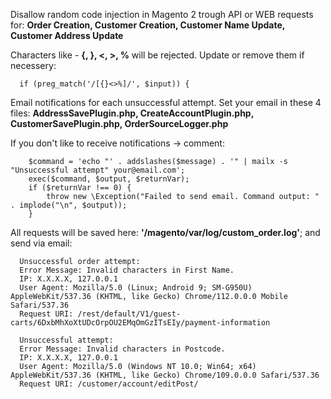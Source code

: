 Disallow random code injection in Magento 2 trough API or WEB requests for:
**Order Creation, Customer Creation, Customer Name Update, Customer Address Update**

Characters like - **{, }, <, >, %**  will be rejected. Update or remove them if necessery:

      if (preg_match('/[{}<>%]/', $input)) {

Email notifications for each unsuccessful attempt.
Set your email in these 4 files:
    **AddressSavePlugin.php, CreateAccountPlugin.php, CustomerSavePlugin.php, OrderSourceLogger.php**
    
If you don't like to receive notifications -> comment:

        $command = 'echo "' . addslashes($message) . '" | mailx -s "Unsuccessful attempt" your@email.com';
        exec($command, $output, $returnVar);
        if ($returnVar !== 0) {
            throw new \Exception("Failed to send email. Command output: " . implode("\n", $output));
        }
All requests will be saved here:     **'/magento/var/log/custom_order.log'**; and send via email:

      Unsuccessful order attempt:
      Error Message: Invalid characters in First Name.
      IP: X.X.X.X, 127.0.0.1
      User Agent: Mozilla/5.0 (Linux; Android 9; SM-G950U) AppleWebKit/537.36 (KHTML, like Gecko) Chrome/112.0.0.0 Mobile Safari/537.36
      Request URI: /rest/default/V1/guest-carts/6DxbMhXoXtUDcOrpOU2EMqOmGzITsEIy/payment-information

      Unsuccessful attempt:
      Error Message: Invalid characters in Postcode.
      IP: X.X.X.X, 127.0.0.1
      User Agent: Mozilla/5.0 (Windows NT 10.0; Win64; x64) AppleWebKit/537.36 (KHTML, like Gecko) Chrome/109.0.0.0 Safari/537.36
      Request URI: /customer/account/editPost/
